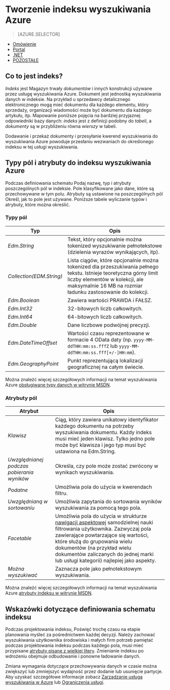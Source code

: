 <properties
    pageTitle="Tworzenie indeksu wyszukiwania Azure | Microsoft Azure | Usługa wyszukiwania hostowanej chmury"
    description="Co to jest indeks wyszukiwania Azure i jak są one używane?"
    services="search"
    manager="jhubbard"
    documentationCenter=""
    authors="ashmaka"
/>

<tags
    ms.service="search"
    ms.devlang="na"
    ms.workload="search"
    ms.topic="get-started-article"
    ms.tgt_pltfrm="na"
    ms.date="08/29/2016"
    ms.author="ashmaka"/>

# <a name="create-an-azure-search-index"></a>Tworzenie indeksu wyszukiwania Azure
> [AZURE.SELECTOR]
- [Omówienie](search-what-is-an-index.md)
- [Portal](search-create-index-portal.md)
- [.NET](search-create-index-dotnet.md)
- [POZOSTAŁE](search-create-index-rest-api.md)

## <a name="what-is-an-index"></a>Co to jest indeks?

*Indeks* jest Magazyn trwały *dokumentów* i innych konstrukcji używane przez usługę wyszukiwania Azure. Dokument jest jednostką wyszukiwania danych w indeksie. Na przykład u sprzedawcy detalicznego elektronicznego mogą mieć dokumentu dla każdego elementu, który sprzedaży, organizacji wiadomości może być dokumentu dla każdego artykułu, itp. Mapowanie poniższe pojęcia na bardziej przyjaznej odpowiedniki bazy danych: *indeks* jest z definicji podobny do *tabeli*, a *dokumenty* są w przybliżeniu równa *wierszy* w tabeli.

Dodawanie i przekaż dokumenty i przesyłanie kwerend wyszukiwania do wyszukiwania Azure powoduje przesłaniu wezwaniach do określonego indeksu w tej usługi wyszukiwania.

## <a name="field-types-and-attributes-in-an-azure-search-index"></a>Typy pól i atrybuty do indeksu wyszukiwania Azure

Podczas definiowania schematu Podaj nazwę, typ i atrybuty poszczególnych pól w indeksie. Pole klasyfikowane jako dane, które są przechowywane w tym polu. Atrybuty są ustawione na poszczególnych pól Określ, jak to pole jest używane. Poniższe tabele wyliczanie typów i atrybuty, które można określić.


### <a name="field-types"></a>Typy pól
|Typ|Opis|
|------------|-----------|
|*Edm.String*|Tekst, który opcjonalnie można tokenized wyszukiwanie pełnotekstowe (dzielenia wyrazów wynikających, itp).|
|*Collection(EDM.String)*|Lista ciągów, które opcjonalnie można tokenized dla przeszukiwania pełnego tekstu. Istnieje teoretyczna górny limit liczby elementów w kolekcji, ale maksymalnie 16 MB na rozmiar ładunku zastosowanie do kolekcji.|
|*Edm.Boolean*|Zawiera wartości PRAWDA i FAŁSZ.|
|*Edm.Int32*|32-bitowych liczb całkowitych.|
|*Edm.Int64*|64-bitowych liczb całkowitych.|
|*Edm.Double*|Dane liczbowe podwójnej precyzji.|
|*Edm.DateTimeOffset*|Wartości czasu reprezentowane w formacie 4 OData daty (np. `yyyy-MM-ddTHH:mm:ss.fffZ` lub `yyyy-MM-ddTHH:mm:ss.fff[+/-]HH:mm`).|
|*Edm.GeographyPoint*|Punkt reprezentującą lokalizacji geograficznej na całym świecie.|

Można znaleźć więcej szczegółowych informacji na temat wyszukiwania Azure [obsługiwane typy danych w witrynie MSDN](https://msdn.microsoft.com/library/azure/dn798938.aspx).



### <a name="field-attributes"></a>Atrybuty pól
|Atrybut|Opis|
|------------|-----------|
|*Klawisz*|Ciąg, który zawiera unikatowy identyfikator każdego dokumentu na potrzeby wyszukiwania dokumentu. Każdy indeks musi mieć jeden klawisz. Tylko jedno pole może być klawisza i jego typ musi być ustawiona na Edm.String.|
|*Uwzględnianej podczas pobierania wyników*|Określa, czy pole może zostać zwrócony w wynikach wyszukiwania.|
|*Podatne*|Umożliwia pola do użycia w kwerendach filtru.|
|*Uwzględnianą w sortowaniu*|Umożliwia zapytania do sortowania wyników wyszukiwania za pomocą tego pola.|
|*Facetable*|Umożliwia pola do użycia w strukturze [nawigacji aspektowej](search-faceted-navigation.md) samodzielnej nauki filtrowania użytkownika. Zazwyczaj pola zawierające powtarzające się wartości, które służą do grupowania wielu dokumentów (na przykład wielu dokumentów zaliczanych do jednej marki lub usługi kategorii) najlepiej jako aspekty.|
|*Można wyszukiwać*|Zaznacza pole jako pełnotekstowym wyszukiwania.|

Można znaleźć więcej szczegółowych informacji na temat wyszukiwania Azure [atrybuty indeksu w witrynie MSDN](https://msdn.microsoft.com/library/azure/dn798941.aspx).



## <a name="guidance-for-defining-an-index-schema"></a>Wskazówki dotyczące definiowania schematu indeksu

Podczas projektowania indeksu, Poświęć trochę czasu na etapie planowania myśleć za pośrednictwem każdej decyzji. Należy zachować wyszukiwania użytkownika środowiska i małych firm potrzeb pamiętać podczas projektowania indeksu podczas każdego pola, musi mieć przypisane [atrybuty pisane z wielkiej litery](https://msdn.microsoft.com/library/azure/dn798941.aspx). Zmienianie indeksu po wdrożeniu obejmuje odbudowanie i ponowne ładowanie danych.


Zmiana wymagania dotyczące przechowywania danych w czasie można zwiększyć lub zmniejszyć wydajność przez dodanie lub usunięcie partycje. Aby uzyskać szczegółowe informacje zobacz [Zarządzanie usługą wyszukiwania w Azure](search-manage.md) lub [Ograniczenia usługi](search-limits-quotas-capacity.md).
